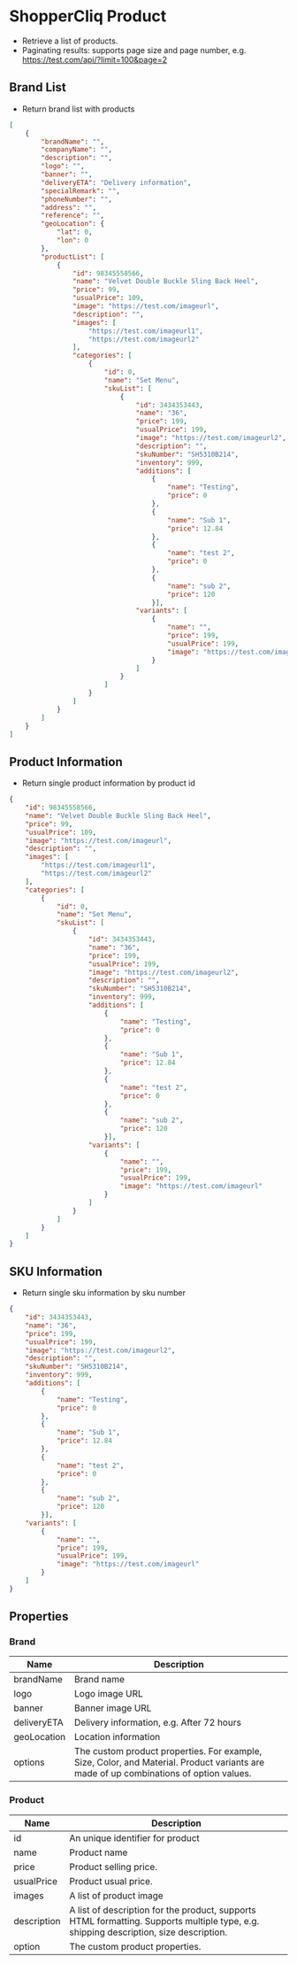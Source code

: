 # ShopperCliq Product 

- Retrieve a list of products.
- Paginating results:  supports page size and page number, e.g. https://test.com/api/?limit=100&page=2

## Brand List

- Return brand list with products

```JSON
[
    {
        "brandName": "",
        "companyName": "",
        "description": "",
        "logo": "",
        "banner": "",
        "deliveryETA": "Delivery information",
        "specialRemark": "",
        "phoneNumber": "",
        "address": "",
        "reference": "",
        "geoLocation": {
            "lat": 0,
            "lon": 0
        },
        "productList": [
            {
                "id": 98345558566,
                "name": "Velvet Double Buckle Sling Back Heel",
                "price": 99,
                "usualPrice": 109,
                "image": "https://test.com/imageurl",
                "description": "",
                "images": [
                    "https://test.com/imageurl1",
                    "https://test.com/imageurl2"
                ],
                "categories": [
                    {
                        "id": 0,
                        "name": "Set Menu",
                        "skuList": [
                            {
                                "id": 3434353443,
                                "name": "36",
                                "price": 199,
                                "usualPrice": 199,
                                "image": "https://test.com/imageurl2",
                                "description": "",
                                "skuNumber": "SH5310B214",
                                "inventory": 999,
                                "additions": [
                                    {
                                        "name": "Testing",
                                        "price": 0
                                    },
                                    {
                                        "name": "Sub 1",
                                        "price": 12.84
                                    },
                                    {
                                        "name": "test 2",
                                        "price": 0
                                    },
                                    {
                                        "name": "sub 2",
                                        "price": 120
                                    }],
                                "variants": [
                                    {
                                        "name": "",
                                        "price": 199,
                                        "usualPrice": 199,
                                        "image": "https://test.com/imageurl"                                       
                                    }
                                ]
                            }
                        ]
                    }
                ]
            }
        ]
    }
]
```

## Product Information

- Return single product information by product id

```JSON
{
    "id": 98345558566,
    "name": "Velvet Double Buckle Sling Back Heel",
    "price": 99,
    "usualPrice": 109,
    "image": "https://test.com/imageurl",
    "description": "",
    "images": [
        "https://test.com/imageurl1",
        "https://test.com/imageurl2"
    ],
    "categories": [
        {
            "id": 0,
            "name": "Set Menu",
            "skuList": [
                {
                    "id": 3434353443,
                    "name": "36",
                    "price": 199,
                    "usualPrice": 199,
                    "image": "https://test.com/imageurl2",
                    "description": "",
                    "skuNumber": "SH5310B214",
                    "inventory": 999,
                    "additions": [
                        {
                            "name": "Testing",
                            "price": 0
                        },
                        {
                            "name": "Sub 1",
                            "price": 12.84
                        },
                        {
                            "name": "test 2",
                            "price": 0
                        },
                        {
                            "name": "sub 2",
                            "price": 120
                        }],
                    "variants": [
                        {
                            "name": "",
                            "price": 199,
                            "usualPrice": 199,
                            "image": "https://test.com/imageurl"                                       
                        }
                    ]
                }
            ]
        }
    ]
}
```

## SKU Information

- Return single sku information by sku number

```JSON
{
    "id": 3434353443,
    "name": "36",
    "price": 199,
    "usualPrice": 199,
    "image": "https://test.com/imageurl2",
    "description": "",
    "skuNumber": "SH5310B214",
    "inventory": 999,
    "additions": [
        {
            "name": "Testing",
            "price": 0
        },
        {
            "name": "Sub 1",
            "price": 12.84
        },
        {
            "name": "test 2",
            "price": 0
        },
        {
            "name": "sub 2",
            "price": 120
        }],
    "variants": [
        {
            "name": "",
            "price": 199,
            "usualPrice": 199,
            "image": "https://test.com/imageurl"                                       
        }
    ]
}
```

## Properties

### Brand

| Name | Description | 
|------------|----------| 
| brandName | Brand name | 
| logo | Logo image URL | 
| banner | Banner image URL | 
| deliveryETA | Delivery information, e.g. After 72 hours | 
| geoLocation | Location information | 
| options | The custom product properties. For example, Size, Color, and Material. Product variants are made of up combinations of option values. | 

### Product

| Name | Description | 
|------------|----------| 
| id | An unique identifier for product |
| name | Product name |
| price | Product selling price. |
| usualPrice | Product usual price. |
| images | A list of product image |
| description | A list of description for the product, supports HTML formatting. Supports multiple type, e.g. shipping description, size description. | 
| option | The custom product properties. | 



 